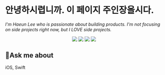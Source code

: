 # 안녕하시렵니까. 이 페이지 주인장올시다.

*I'm Haeun Lee who is passionate about building products. I'm not focusing on side projects right now, but I LOVE side projects.*



<div align="center">
    <img src="http://hits.dwyl.com/haeuncs/Haeuncs/Haeuncs.svg" >
    <img src="https://img.shields.io/badge/HP-100-red">
    <img src="https://img.shields.io/badge/Age-25-ff69b4">
    <img src="https://img.shields.io/badge/Language-Swift-orange">
</div>


## 👀Ask me about
iOS, Swift

<!--
**Haeuncs/Haeuncs** is a ✨ _special_ ✨ repository because its `README.md` (this file) appears on your GitHub profile.

Here are some ideas to get you started:

- 🔭 I’m currently working on ...
- 🌱 I’m currently learning ...
- 👯 I’m looking to collaborate on ...
- 🤔 I’m looking for help with ...
- 💬 Ask me about ...
- 📫 How to reach me: ...
- 😄 Pronouns: ...
- ⚡ Fun fact: ...
-->
